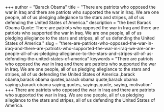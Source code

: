 +++
author = "Barack Obama"
title = "There are patriots who opposed the war in Iraq and there are patriots who supported the war in Iraq. We are one people, all of us pledging allegiance to the stars and stripes, all of us defending the United States of America."
description = "the best Barack Obama Quote: There are patriots who opposed the war in Iraq and there are patriots who supported the war in Iraq. We are one people, all of us pledging allegiance to the stars and stripes, all of us defending the United States of America."
slug = "there-are-patriots-who-opposed-the-war-in-iraq-and-there-are-patriots-who-supported-the-war-in-iraq-we-are-one-people-all-of-us-pledging-allegiance-to-the-stars-and-stripes-all-of-us-defending-the-united-states-of-america"
keywords = "There are patriots who opposed the war in Iraq and there are patriots who supported the war in Iraq. We are one people, all of us pledging allegiance to the stars and stripes, all of us defending the United States of America.,barack obama,barack obama quotes,barack obama quote,barack obama sayings,barack obama saying,quotes, sayings,quote, saying, motivation"
+++
There are patriots who opposed the war in Iraq and there are patriots who supported the war in Iraq. We are one people, all of us pledging allegiance to the stars and stripes, all of us defending the United States of America.
